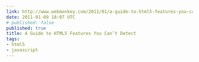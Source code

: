 ```yaml
---
link: http://www.webmonkey.com/2011/01/a-guide-to-html5-features-you-cant-detect/
date: 2011-01-09 18:07 UTC
# published: false
published: true
title: A Guide to HTML5 Features You Can’t Detect
tags:
- html5
- javascript
---
```



